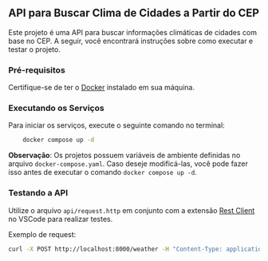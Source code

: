 ## API para Buscar Clima de Cidades a Partir do CEP
Este projeto é uma API para buscar informações climáticas de cidades com base no CEP. A seguir, você encontrará instruções sobre como executar e testar o projeto.

### Pré-requisitos
Certifique-se de ter o [Docker](https://www.docker.com/) instalado em sua máquina.
 
### Executando os Serviços 
Para iniciar os serviços, execute o seguinte comando no terminal:

```sh
    docker compose up -d
```

**Observação**: Os projetos possuem variáveis de ambiente definidas no arquivo `docker-compose.yaml`. Caso deseje modificá-las, você pode fazer isso antes de executar o comando `docker compose up -d`.

### Testando a API
Utilize o arquivo `api/request.http` em conjunto com a extensão [Rest Client](https://github.com/Huachao/vscode-restclient/tree/master) no VSCode para realizar testes.

Exemplo de request:

```sh
curl -X POST http://localhost:8000/weather -H "Content-Type: application/json" -d '{"cep": "80010000"}'
```

